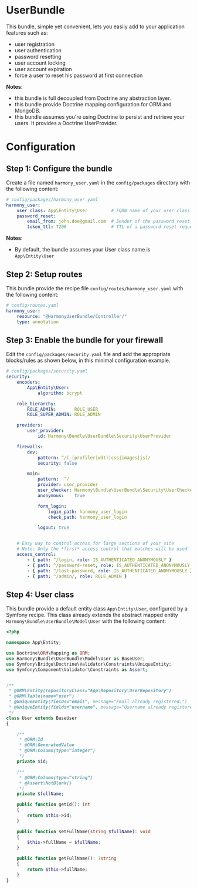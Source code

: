 UserBundle
==========
This bundle, simple yet convenient, lets you easily add to your application features such as:
- user registration
- user authentication
- password resetting
- user account locking
- user account expiration
- force a user to reset his password at first connection

**Notes**:
- this bundle is full decoupled from Doctrine any abstraction layer.
- this bundle provide Doctrine mapping configuration for ORM and MongoDB.
- this bundle assumes you're using Doctrine to persist and retrieve your users. It provides a Doctrine UserProvider.


Configuration
=============

## Step 1: Configure the bundle
Create a file named `harmony_user.yaml` in the `config/packages` directory with the following content:

```yaml
# config/packages/harmony_user.yaml
harmony_user:
    user_class: App\Entity\User         # FQDN name of your user class
    password_reset:
        email_from: john.doe@gmail.com  # Sender of the password reset requests
        token_ttl: 7200                 # TTL of a password reset request
```

**Notes**:
- By default, the bundle assumes your User class name is `App\Entity\User`

## Step 2: Setup routes
This bundle provide the recipe file `config/routes/harmony_user.yaml` with the following content:

```yaml
# config/routes.yaml
harmony_user:
    resource: "@HarmonyUserBundle/Controller/"
    type: annotation
```

## Step 3: Enable the bundle for your firewall

Edit the `config/packages/security.yaml` file and add the appropriate blocks/rules as shown below, in this
minimal configuration example.

```yaml
# config/packages/security.yaml
security:
    encoders:
        App\Entity\User:
            algorithm: bcrypt

    role_hierarchy:
        ROLE_ADMIN:       ROLE_USER
        ROLE_SUPER_ADMIN: ROLE_ADMIN

    providers:
        user_provider:
            id: Harmony\Bundle\UserBundle\Security\UserProvider

    firewalls:
        dev:
            pattern: ^/(_(profiler|wdt)|css|images|js)/
            security: false

        main:
            pattern:  ^/
            provider: user_provider
            user_checker: Harmony\Bundle\UserBundle\Security\UserChecker
            anonymous:    true

            form_login:
                login_path: harmony_user_login
                check_path: harmony_user_login

            logout: true


    # Easy way to control access for large sections of your site
    # Note: Only the *first* access control that matches will be used
    access_control:
        - { path: ^/login, role: IS_AUTHENTICATED_ANONYMOUSLY }
        - { path: ^/password-reset, role: IS_AUTHENTICATED_ANONYMOUSLY }
        - { path: ^/lost-password, role: IS_AUTHENTICATED_ANONYMOUSLY }
        - { path: ^/admin/, role: ROLE_ADMIN }
```

## Step 4: User class
This bundle provide a default entity class `App\Entity\User`, configured by a Symfony recipe.
This class already extends the abstract mapped entity `Harmony\Bundle\UserBundle\Model\User` with the following content:

```php
<?php

namespace App\Entity;

use Doctrine\ORM\Mapping as ORM;
use Harmony\Bundle\UserBundle\Model\User as BaseUser;
use Symfony\Bridge\Doctrine\Validator\Constraints\UniqueEntity;
use Symfony\Component\Validator\Constraints as Assert;


/**
 * @ORM\Entity(repositoryClass="App\Repository\UserRepository")
 * @ORM\Table(name="user")
 * @UniqueEntity(fields="email", message="Email already registered.")
 * @UniqueEntity(fields="username", message="Username already registered.")
 */
class User extends BaseUser
{

    /**
     * @ORM\Id
     * @ORM\GeneratedValue
     * @ORM\Column(type="integer")
     */
    private $id;

    /**
     * @ORM\Column(type="string")
     * @Assert\NotBlank()
     */
    private $fullName;

    public function getId(): int
    {
        return $this->id;
    }

    public function setFullName(string $fullName): void
    {
        $this->fullName = $fullName;
    }

    public function getFullName(): ?string
    {
        return $this->fullName;
    }
}
```
